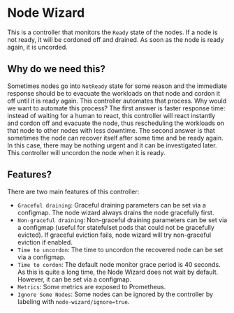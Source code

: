 # Node Wizard

This is a controller that monitors the `Ready` state of the nodes. If a node is not ready, it will be cordoned off and drained. As soon as the node is ready again, it is uncorded.

## Why do we need this?
Sometimes nodes go into `NotReady` state for some reason and the immediate response should be to evacuate the workloads on that node and cordon it off until it is ready again. This controller automates that process. Why would we want to automate this process? The first answer is faster response time: instead of waiting for a human to react, this controller will react instantly and cordon off and evacuate the node, thus rescheduling the workloads on that node to other nodes with less downtime. The second answer is that sometimes the node can recover itself after some time and be ready again. In this case, there may be nothing urgent and it can be investigated later. This controller will uncordon the node when it is ready.

## Features?
There are two main features of this controller:

* `Graceful draining`: Graceful draining parameters can be set via a configmap. The node wizard always drains the node gracefully first.
* `Non-graceful draining`: Non-graceful draining parameters can be set via a configmap (useful for statefulset pods that could not be gracefully evicted). If graceful eviction fails, node wizard will try non-graceful eviction if enabled.
* `Time to uncordon`: The time to uncordon the recovered node can be set via a configmap.
* `Time to cordon`: The default node monitor grace period is 40 seconds. As this is quite a long time, the Node Wizard does not wait by default. However, it can be set via a configmap.
* `Metrics`: Some metrics are exposed to Prometheus.
* `Ignore Some Nodes`: Some nodes can be ignored by the controller by labeling with `node-wizard/ignore=true`.